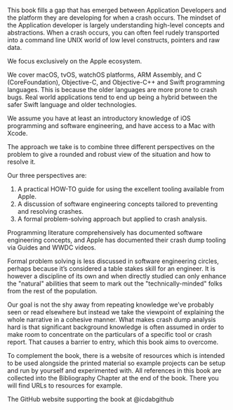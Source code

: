 This book fills a gap that has emerged between Application Developers and the platform they are developing for when a crash occurs.  The mindset of the Application developer is largely understanding high-level concepts and abstractions.  When a crash occurs, you can often feel rudely transported into a command line UNIX world of low level constructs, pointers and raw data.

We focus exclusively on the Apple ecosystem.

We cover macOS, tvOS, watchOS platforms, ARM Assembly, and C (CoreFoundation), Objective-C, and Objective-C++ and Swift programming languages.  This is because the older languages are more prone to crash bugs.  Real world applications tend to end up being a hybrid between the safer Swift language and older technologies.

We assume you have at least an introductory knowledge of iOS programming and software engineering, and have access to a Mac with Xcode.

The approach we take is to combine three different perspectives on the problem to give a rounded and robust view of the situation and how to resolve it.

Our three perspectives are:

1. A practical HOW-TO guide for using the excellent tooling available from Apple.
1. A discussion of software engineering concepts tailored to preventing and resolving crashes.
1. A formal problem-solving approach but applied to crash analysis.


Programming literature comprehensively has documented software engineering concepts, and Apple has documented their crash dump tooling via Guides and WWDC videos.  

Formal problem solving is less discussed in software engineering circles, perhaps because it’s considered a table stakes skill for an engineer.  It is however a discipline of its own and when directly studied can only enhance the "natural" abilities that seem to mark out the "technically-minded" folks from the rest of the population.

Our goal is not the shy away from repeating knowledge we’ve probably seen or read elsewhere but instead we take the viewpoint of explaining the whole narrative in a cohesive manner.  What makes crash dump analysis hard is that significant background knowledge is often assumed in order to make room to concentrate on the particulars of a specific tool or crash report.  That causes a barrier to entry, which this book aims to overcome.

To complement the book, there is a website of resources which is intended to be used alongside the printed material so example projects can be setup and run by yourself and experimented with.  All references in this book are collected into the Bibliography Chapter at the end of the book.  There you will find URLs to resources for example.

The GitHub website supporting the book at @icdabgithub
